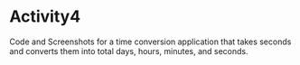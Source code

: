 # Activity4

Code and Screenshots for a time conversion application that takes seconds and converts them into total days, hours, minutes, and seconds.
